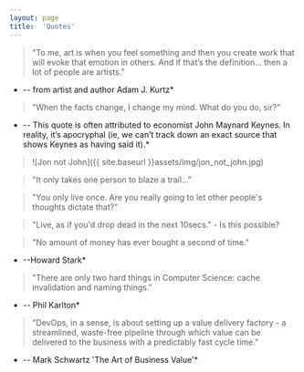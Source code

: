 ```yaml
---
layout: page
title:  'Quotes'
---
```


> "To me, art is when you feel something and then you create work that will evoke that emotion in others. And if that’s the definition… then a lot of people are artists."
* -- from artist and author Adam J. Kurtz*

>"When the facts change, I change my mind. What do you do, sir?"
* -- This quote is often attributed to economist John Maynard Keynes. In reality, it’s apocryphal (ie, we can’t track down an exact source that shows Keynes as having said it).*

> ![Jon not John]({{ site.baseurl }}assets/img/jon_not_john.jpg)

> "It only takes one person to blaze a trail..."

> "You only live once. Are you really going to let other people's thoughts dictate that?"

> "Live, as if you'd drop dead in the next 10secs." - Is this possible?

> "No amount of money has ever bought a second of time." 
* --Howard Stark*

> "There are only two hard things in Computer Science: cache invalidation and naming things."
* -- Phil Karlton*

> "DevOps, in a sense, is about setting up a value delivery factory - a streamlined, waste-free pipeline through which value can be delivered to the business with a predictably fast cycle time."
* -- Mark Schwartz 'The Art of Business Value'*
